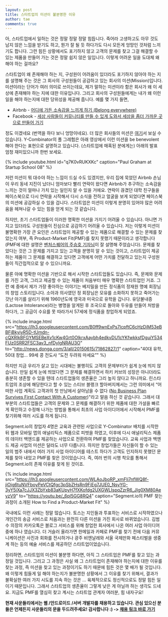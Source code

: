 ```yaml
---
layout: post
title: 스타트업의 미션이 불분명한 이유
author: tae
comments: true
---
```


아, 스타트업에서 일하는 것은 정말 정말 정말 힘듭니다. 죽어라 고생하고도 아무 것도 남지 않은 느낌을 받기도 하고, 뭔가 잘 될 듯 하다가도 다시 모든게 엉망인 것처럼 느끼기도 합니다. 그런 힘든 상황에서도 포기하지 않고 고객의 문제를 찾고 그걸 해결할 수 있는 제품을 만들어 가는 것은 정말 쉽지 않은 일입니다. 이렇게 어려운 일을 도대체 왜 해야 하는 걸까요?

스타트업이 왜 존재해야 하는 지, 구성원이 어려움이 있더라도 포기하지 않아야 하는 지를 설명해 주는 것은 그 회사의 구성원들이 공감하고 있는 회사의 미션(Mission)입니다. 미션이라는 단어가 여러 의미로 쓰이는데요, 제가 말하는 미션이라 함은 회사가 왜 이 세상에 존재해야 하는 지에 대한 이유입니다. 그리고 회사의 구성원들에게는 내가 왜 이런 일을 해야 하는지에 대한 당위성을 제공해 줍니다. 예를 몇 가지 들면,

- Airbnb - [어디에 가든 소속감을 느끼게 하기 (Belong everywhere)](http://blog.atairbnb.com/belong-anywhere/)
- Facebook - [세상 사람들이 커뮤니티를 만들 수 있게 도와서 세상을 좀더 가까운 곳으로 만들어 가기](https://www.facebook.com/pg/facebook/about/)

정도 이겠네요 (번역을 하다 보니 엉망이네요). 더 많은 회사들의 미션은 [여기](https://www.inc.com/larry-kim/30-inspiring-billion-dollar-startup-company-mission-statements.html)서 보실 수 있습니다.  Y-Combinator의 폴 그레험은 아래 영상에서 이런 미션을 be benevolent 해야 한다는 표현으로 설명하고 있습니다. (스타트업에 매혹된 분에게는) 아래의 발표 엄청 재미있으니까 한번 보세요.

{% include youtube.html id="q7K0vRUKXKc" caption="Paul Graham at Startup School 08" %}

저런 미션이 뭐 대수야 하는 느낌이 드실 수도 있겠지만, 우리 집에 묵었던 Airbnb 손님이 우리 동네 지진이 났더니 엄마보다 빨리 연락이 왔다면 Airbnb가 추구하는 소속감을 느끼는 것이 얼마나 가치 있는 일인지 알 수 있을 거에요. 연락이 끊겼던 대학 친구들을 페이스북으로 다시 연락을 시작해서 다시 소식을 전하고 얼굴을 보게 되었다면 페이스북의 미션에 공감하실 수 있을 겁니다. 스타트업은 미션이 이렇게 분명히 있어야 많은 어려움을 헤쳐나갈 수 있는 힘을 얻게 되는 것 같습니다.

하지만, 초기 스타트업들이 이러한 명확한 미션을 가지기 어려울 수 있습니다. 아니면 가지고 있더라도 구성원들이 진심으로 공감하기 어려울 수 있습니다. 저는 이렇게 미션이 불명확한 가장 큰 요인은 스타트업이 제공할 수 있는 제품으로 해결할 수 있는 문제를 찾았는지 여부, 즉 Product-Market Fit(PMF)를 찾지 못했기 때문이라고 생각합니다 (PMF에 대한 설명은 [벤처스퀘어의 주승호 기자님](http://www.venturesquare.net/726480)이 잘 설명해 주었습니다). 문제를 찾았다는 것은 그 문제를 가지고 있는 고객을 분명히 알 수 있는 것이고, 스타트업이 제공하는 제품이 그 문제를 해결하고 있다면 고객에게 어떤 가치를 전달하고 있는지 구성원들이 직간접적으로 알 수 있으니까요.

물론 아예 명확한 미션을 기반으로 해서 시작한 스타트업들도 있습니다. 즉, 문제와 문제를 가진 고객, 그리고 제공할 수 있는 제품이 처음부터 매우 명확한 스타트업인 거죠. 그런 예 중에서 제가 가장 좋아하는 이야기는 베지밀을 만든 정식품의 정재원 명예 회장님의 창업 스토리입니다. 소아과 의사였던 정 회장님은 모유를 소화하지 못하고 죽어가는 갓난 아기를 살리기 위해 1960년도에 영국과 미국으로 유학을 갑니다. 유당불내증(Lactose Intolerance)라는 병명을 알게된 후 조국으로 돌아와 두유를 만들어 처방을 하다가, 그 공급이 수요를 못 따라가서 57세에 정식품을 창업하게 되었죠.

{% include image.html src="https://lh3.googleusercontent.com/B0ff9wnExPs7lcpftC6cHzDiM53eBBFjBkyiyR5D-tUmdn-cQXRlkBFGYMSEBeXv1cKw4Grt0OlkrxAaybh4edkvDU1cYKfwkksfDguiY534FUz0SRR2FSC3av3_nfDylgNRAU3O" to="http://news.donga.com/3/all/20150615/71862827/1" caption="40대 유학, 50대 창업… 99세 콩 전도사 “도전 두려워 마세요”" %}

하지만 지금 우리가 살고 있는 시대에는 불행히도 고객의 문제부터가 쉽게 눈에 띄지 않습니다. 만일 쉽게 눈에 띄었다면 그 문제를 해결하면서 하키 커브의 성장은 아니더라도 충분히 생존할 수 있을 텐데 스타트업들의 생존율은 그리 높지 않다고 하니까요. 린스타트업의 조상에 해당한다고 할 수 있는 스티브 블랭크 할아버지께서는 그런 의미에서 “어떠한 사업 계획도 고객과의 첫 만남에서 살아남을 수 없다 ([No Business Plan Survives First Contact With A Customer](https://steveblank.com/2010/11/01/no-business-plan-survives-first-contact-with-a-customer-%E2%80%93-the-5-2-billion-dollar-mistake/))"라고 말씀 하신 것 같습니다. 그래서 대부분의 스타트업들은 고객의 문제와 그 문제를 해결하기 위한 제품에 대한 가설을 빠르게 확인하고 수정해 나가는 방법을 통해서 최초의 사업 아이디어에서 시작해서 PMF를 찾기위해 여러 시도를 하게 됩니다.

Segment.io의 창업자 4명은 교육과 관련된 사업으로 Y-Combinator 배치를 시작한 뒤 웹과 모바일 앱의 애널리틱스 제품으로 피벗을 하였고, 이후에 다시 애널리틱스 제품의 데이터 백엔드를 제공하는 사업으로 전환하여 PMF를 찾았습니다. 교육 사업과 백엔드 제공 사업의 미션은 달라도 너무 다릅니다. 하지만 창업가들은 자신들이 할 수 있는 일의 범주 내에서 여러 가지 사업 아이디어를 테스트 하다가 고객도 인지하지 못했던 문제를 찾아 내었고 PMF를 찾은 것이었습니다. 즉, 여러 번의 시행 착오를 통해서 Segment.io의 존재 이유를 찾게 된 것이죠.

{% include image.html src="https://lh3.googleusercontent.com/WLAoJboRP_xmFli7nfWQ8f-jiOig6tuNVFboyPeVCtQfgc3pSbZHsRn9FiEg7JUE0_NsyYG-3yY5iXa7cJJX3ZbYxb83aKUpyH7fXKofdg2UXGWLIspqZzrR6_JIg0XM80AeyzV9" to="https://youtu.be/_6pl5GG8RQ4" caption="Segment.io의 PMF 찾는 과정이 소개된 How to Find a Product-Market Fit" %}

국내에도 이런 사례는 정말 많습니다. 토스는 지인들과 투표하는 서비스로 시작하였으나 개인간의 송금 서비스로 처음과는 완전히 다른 미션을 가진 회사로 바뀌었습니다. 김범수 의장의 카카오톡은 블로그 서비스를 위해 창업한 회사에서 나온 여러 사업 아이디어 중에 하나 였습니다. 더 거슬러 올라가면 한메일과 카페로 PMF를 찾기 전에 다음 커뮤니케이션은 사진과 회화를 전시하거나 광주 비엔날레와 서울 국제만화 페스티벌을 생중계 하는 등의 예술 서비스를 제공하던 스타트업이었습니다.

정리하면, 스타트업의 미션이 불분명 하다면, 아직 그 스타트업은 PMF를 찾고 있는 과정일 것입니다. 그리고 그 과정은 사실 왜 그 스타트업이 존재해야 하는지에 대한 이유를 찾는 과정, 즉 미션을 찾고 있는 과정이기도 하기 때문에 힘든 것은 몇 배가 될 것입니다. 왜 이렇게 힘들게 일 해야 하는지가 불분명한 상황에서 그 이유를 찾기 위해서, 결과가 불확실한 여러 가지 시도를 지속 하는 것은 … 육체적으로도 정신적으로도 정말 힘든 일이기 때문입니다. 그래서 스타트업의 생존율이 그렇게 낮은 게 아닐까 하는 생각도 드네요. 지금도 PMF를 열심히 찾고 계시는 스타트업 관계자 여러분, 힘 내자구요!

**현재 사운들리에서는 웹 /안드로이드 /서버 개발자를 채용하고 있습니다. 관심 있으신 분들은 언제든지 사운들리의 문을 두드려주세요! 감사합니다 :) -> [채용 링크 바로 가기](http://blog.soundl.ly/2017/07/blog-post_10.html)**
